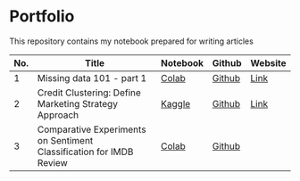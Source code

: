 # Portfolio
This repository contains my notebook prepared for writing articles

|No.|Title|Notebook|Github|Website|
|---|---|---|---|---|
|1|Missing data 101 - part 1|[Colab](https://colab.research.google.com/github/Duckkapon/Portfolio/blob/main/Missing_Data_101.ipynb)|[Github](https://github.com/Duckkapon/Portfolio/blob/main/Missing_Data_101.ipynb)|[Link](https://pakkapontontiwich.wordpress.com/2023/12/04/missing-data-101-part-1-understanding-the-missing-data/)
|2|Credit Clustering: Define Marketing Strategy Approach|[Kaggle](https://www.kaggle.com/pakkapontontiwich/develop-customer-segmentation-to-define-marketing)|[Github](https://github.com/Duckkapon/Portfolio/blob/main/develop_customer_segmentation_to_define_marketing.ipynb)|[Link](https://pakkapontontiwich.wordpress.com/2023/12/07/credit-clustering-define-marketing-strategy-approach-through-customer-insights-analysis/)
|3|Comparative Experiments on Sentiment Classification for IMDB Review|[Colab](https://colab.research.google.com/github/Duckkapon/Portfolio/blob/main/Comparative_Experiments_on_Sentiment_Classification_for_IMDB_Review.ipynb)|[Github](https://github.com/Duckkapon/Portfolio/blob/main/Comparative_Experiments_on_Sentiment_Classification_for_IMDB_Review.ipynb)||
